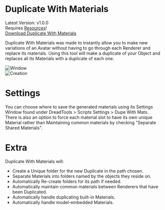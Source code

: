 # Duplicate With Materials
Latest Version: v1.0.0  
Requires <a href=https://github.com/Dreadrith/DreadScripts/releases/download/Scripts/DS_DLLResources.unitypackage>Resources</a>!  
<a href=https://github.com/Dreadrith/DreadScripts/releases/download/Scripts/DupeWithMats.unitypackage>Download Duplicate With Materials</a>

Duplicate With Materials was made to instantly allow you to make new variations of an Avatar without having to go through each Renderer and replace its materials.
Using this tool will make a duplicate of your Object and replaces all its Materials with a duplicate of each one.

![Window](https://github.com/Dreadrith/DreadScripts/blob/main/Duplicate%20With%20Materials/info_image/DupeWindow.png)  
![Creation](https://github.com/Dreadrith/DreadScripts/blob/main/Duplicate%20With%20Materials/info_image/newmats.gif)

# Settings
You can choose where to save the generated materials using its Settings Window found under DreadTools > Scripts Settings > Dupe With Mats.
There is also an option to force each material slot to have its own unique Material rather than Maintaining common materials by checking "Separate Shared Materials".

# Extra
Duplicate With Materials will:
- Create a Unique folder for the new Duplicate in the path chosen.
- Separate Materials into folders named by the objects they reside on.
- Automatically Re-create folders for its path if needed.
- Automatically maintain common materials between Renderers that have been Duplicated.
- Automatically handle duplicating built-in Materials.
- Automatically handle model-embedded Materials.
